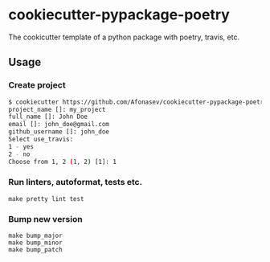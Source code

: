 # cookiecutter-pypackage-poetry

The cookicutter template of a python package with poetry, travis, etc.

## Usage

### Create project

```bash
$ cookiecutter https://github.com/Afonasev/cookiecutter-pypackage-poetry
project_name []: my_project
full_name []: John Doe
email []: john_doe@gmail.com
github_username []: john_doe
Select use_travis:
1 - yes
2 - no
Choose from 1, 2 (1, 2) [1]: 1
```

### Run linters, autoformat, tests etc.

    make pretty lint test

### Bump new version

    make bump_major
    make bump_minor
    make bump_patch
